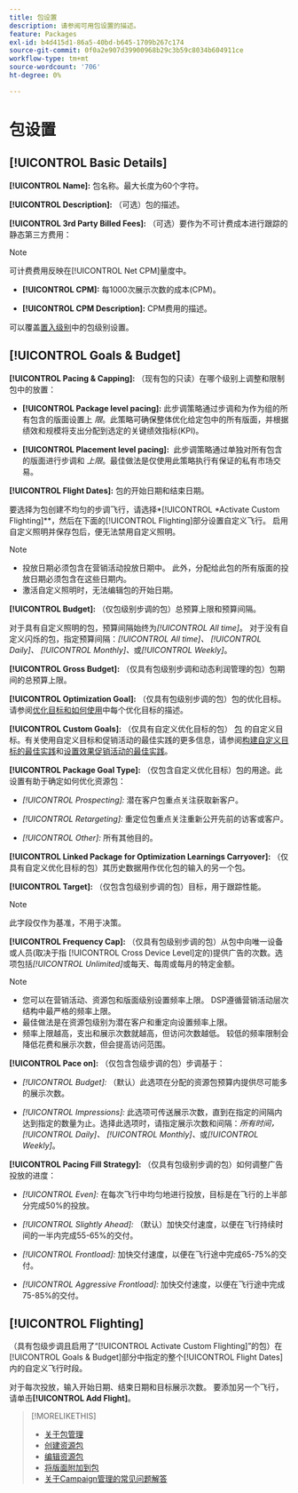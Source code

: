 ```yaml
---
title: 包设置
description: 请参阅可用包设置的描述。
feature: Packages
exl-id: b4d415d1-86a5-40bd-b645-1709b267c174
source-git-commit: 0f0a2e907d39900968b29c3b59c8034b604911ce
workflow-type: tm+mt
source-wordcount: '706'
ht-degree: 0%

---
```


# 包设置

## [!UICONTROL Basic Details]

**[!UICONTROL Name]:** 包名称。最大长度为60个字符。

**[!UICONTROL Description]:** （可选）包的描述。

**[!UICONTROL 3rd Party Billed Fees]:** （可选）要作为不可计费成本进行跟踪的静态第三方费用：

>[!NOTE]
>
>可计费费用反映在[!UICONTROL Net CPM]量度中。
* **[!UICONTROL CPM]:** 每1000次展示次数的成本(CPM)。

* **[!UICONTROL CPM Description]:** CPM费用的描述。

可以覆盖[置入级别](/help/dsp/campaign-management/placements/placement-settings.md)中的包级别设置。

## [!UICONTROL Goals & Budget]

**[!UICONTROL Pacing & Capping]:** （现有包的只读）在哪个级别上调整和限制包中的放置：

* **[!UICONTROL Package level pacing]:** 此步调策略通过步调和为作为组的所有包含的版面设置上 *限*。此策略可确保整体优化给定包中的所有版面，并根据绩效和规模将支出分配到选定的关键绩效指标(KPI)。

* **[!UICONTROL Placement level pacing]:**  此步调策略通过单独对所有包含的版面进行步调和 *上限*。最佳做法是仅使用此策略执行有保证的私有市场交易。

**[!UICONTROL Flight Dates]:** 包的开始日期和结束日期。

要选择为包创建不均匀的步调飞行，请选择&#x200B;*[!UICONTROL *Activate Custom Flighting]**，然后在下面的[!UICONTROL Flighting]部分设置自定义飞行。 启用自定义照明并保存包后，便无法禁用自定义照明。

>[!NOTE]
>
>* 投放日期必须包含在营销活动投放日期中。 此外，分配给此包的所有版面的投放日期必须包含在这些日期内。
> * 激活自定义照明时，无法编辑包的开始日期。


**[!UICONTROL Budget]:** （仅包级别步调的包）总预算上限和预算间隔。

对于具有自定义照明的包，预算间隔始终为&#x200B;*[!UICONTROL All time]*。 对于没有自定义闪烁的包，指定预算间隔：*[!UICONTROL All time]、* *[!UICONTROL Daily]、* *[!UICONTROL Monthly]、*&#x200B;或&#x200B;*[!UICONTROL Weekly]*。

**[!UICONTROL Gross Budget]:** （仅具有包级别步调和动态利润管理的包）包期间的总预算上限。

**[!UICONTROL Optimization Goal]:** （仅具有包级别步调的包）包的优化目标。请参阅[优化目标和如何使用](/help/dsp/optimization/optimization-goals.md)中每个优化目标的描述。

**[!UICONTROL Custom Goals]:** （仅具有自定义优化目标的包） [包](/help/dsp/optimization/custom-goal-about.md) 的自定义目标。有关使用自定义目标和促销活动的最佳实践的更多信息，请参阅[构建自定义目标的最佳实践](/help/dsp/optimization/custom-goal-best-practices.md)和[设置效果促销活动的最佳实践](/help/dsp/optimization/campaign-best-practices-performance.md)。

**[!UICONTROL Package Goal Type]:** （仅包含自定义优化目标）包的用途。此设置有助于确定如何优化资源包：

* *[!UICONTROL Prospecting]:* 潜在客户包重点关注获取新客户。

* *[!UICONTROL Retargeting]:* 重定位包重点关注重新公开先前的访客或客户。

* *[!UICONTROL Other]:* 所有其他目的。

**[!UICONTROL Linked Package for Optimization Learnings Carryover]:** （仅具有自定义优化目标的包）其历史数据用作优化包的输入的另一个包。

**[!UICONTROL Target]:** （仅包含包级别步调的包）目标，用于跟踪性能。

>[!NOTE]
>
>此字段仅作为基准，不用于决策。

**[!UICONTROL Frequency Cap]:** （仅具有包级别步调的包）从包中向唯一设备或人员(取决于指 [!UICONTROL Cross Device Level]定的)提供广告的次数。选项包括&#x200B;*[!UICONTROL Unlimited]*&#x200B;或每天、每周或每月的特定金额。

>[!NOTE]
>
>* 您可以在营销活动、资源包和版面级别设置频率上限。 DSP遵循营销活动层次结构中最严格的频率上限。
>* 最佳做法是在资源包级别为潜在客户和重定向设置频率上限。
> * 频率上限越高，支出和展示次数就越高，但访问次数越低。 较低的频率限制会降低花费和展示次数，但会提高访问范围。


**[!UICONTROL Pace on]:** （仅包含包级步调的包）步调基于：

* *[!UICONTROL Budget]:* （默认）此选项在分配的资源包预算内提供尽可能多的展示次数。

* *[!UICONTROL Impressions]:* 此选项可传送展示次数，直到在指定的间隔内达到指定的数量为止。选择此选项时，请指定展示次数和间隔：*所有时间，* *[!UICONTROL Daily]、* *[!UICONTROL Monthly]、*&#x200B;或&#x200B;*[!UICONTROL Weekly]*。

**[!UICONTROL Pacing Fill Strategy]:** （仅具有包级别步调的包）如何调整广告投放的进度：

* *[!UICONTROL Even]:* 在每次飞行中均匀地进行投放，目标是在飞行的上半部分完成50%的投放。

* *[!UICONTROL Slightly Ahead]:* （默认）加快交付速度，以便在飞行持续时间的一半内完成55-65%的交付。

* *[!UICONTROL Frontload]:* 加快交付速度，以便在飞行途中完成65-75%的交付。

* *[!UICONTROL Aggressive Frontload]:* 加快交付速度，以便在飞行途中完成75-85%的交付。

## [!UICONTROL Flighting]

（具有包级步调且启用了“[!UICONTROL Activate Custom Flighting]”的包）在[!UICONTROL Goals & Budget]部分中指定的整个[!UICONTROL Flight Dates]内的自定义飞行时段。

对于每次投放，输入开始日期、结束日期和目标展示次数。 要添加另一个飞行，请单击&#x200B;**[!UICONTROL Add Flight]**。

>[!MORELIKETHIS]
>
>* [关于包管理](package-about.md)
>* [创建资源包](package-create.md)
>* [编辑资源包](package-edit.md)
>* [将版面附加到包](package-attach-placement.md)
>* [关于Campaign管理的常见问题解答](/help/dsp/campaign-management/campaign-management-faq.md)

